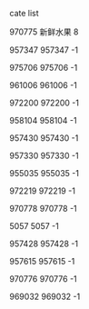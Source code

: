cate list

970775 新鲜水果 8

957347 957347 -1

975706 975706 -1

961006 961006 -1

972200 972200 -1

958104 958104 -1

957430 957430 -1

957330 957330 -1

955035 955035 -1

972219 972219 -1

970778 970778 -1

5057 5057 -1

957428 957428 -1

957615 957615 -1

970776 970776 -1

969032 969032 -1

